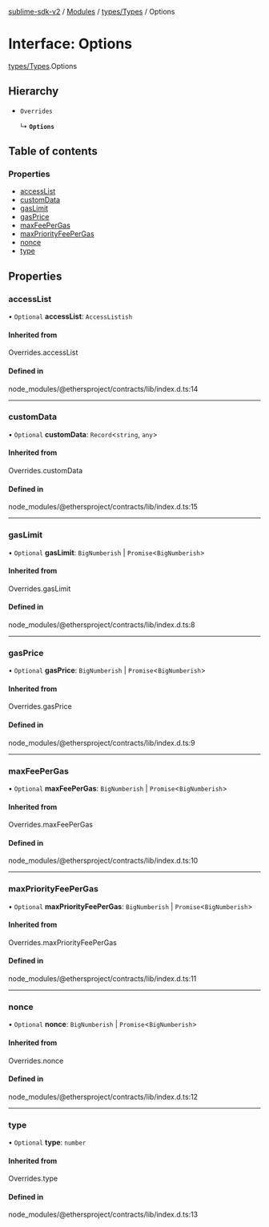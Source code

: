 [sublime-sdk-v2](../README.md) / [Modules](../modules.md) / [types/Types](../modules/types_Types.md) / Options

# Interface: Options

[types/Types](../modules/types_Types.md).Options

## Hierarchy

- `Overrides`

  ↳ **`Options`**

## Table of contents

### Properties

- [accessList](types_Types.Options.md#accesslist)
- [customData](types_Types.Options.md#customdata)
- [gasLimit](types_Types.Options.md#gaslimit)
- [gasPrice](types_Types.Options.md#gasprice)
- [maxFeePerGas](types_Types.Options.md#maxfeepergas)
- [maxPriorityFeePerGas](types_Types.Options.md#maxpriorityfeepergas)
- [nonce](types_Types.Options.md#nonce)
- [type](types_Types.Options.md#type)

## Properties

### accessList

• `Optional` **accessList**: `AccessListish`

#### Inherited from

Overrides.accessList

#### Defined in

node_modules/@ethersproject/contracts/lib/index.d.ts:14

___

### customData

• `Optional` **customData**: `Record`<`string`, `any`\>

#### Inherited from

Overrides.customData

#### Defined in

node_modules/@ethersproject/contracts/lib/index.d.ts:15

___

### gasLimit

• `Optional` **gasLimit**: `BigNumberish` \| `Promise`<`BigNumberish`\>

#### Inherited from

Overrides.gasLimit

#### Defined in

node_modules/@ethersproject/contracts/lib/index.d.ts:8

___

### gasPrice

• `Optional` **gasPrice**: `BigNumberish` \| `Promise`<`BigNumberish`\>

#### Inherited from

Overrides.gasPrice

#### Defined in

node_modules/@ethersproject/contracts/lib/index.d.ts:9

___

### maxFeePerGas

• `Optional` **maxFeePerGas**: `BigNumberish` \| `Promise`<`BigNumberish`\>

#### Inherited from

Overrides.maxFeePerGas

#### Defined in

node_modules/@ethersproject/contracts/lib/index.d.ts:10

___

### maxPriorityFeePerGas

• `Optional` **maxPriorityFeePerGas**: `BigNumberish` \| `Promise`<`BigNumberish`\>

#### Inherited from

Overrides.maxPriorityFeePerGas

#### Defined in

node_modules/@ethersproject/contracts/lib/index.d.ts:11

___

### nonce

• `Optional` **nonce**: `BigNumberish` \| `Promise`<`BigNumberish`\>

#### Inherited from

Overrides.nonce

#### Defined in

node_modules/@ethersproject/contracts/lib/index.d.ts:12

___

### type

• `Optional` **type**: `number`

#### Inherited from

Overrides.type

#### Defined in

node_modules/@ethersproject/contracts/lib/index.d.ts:13
